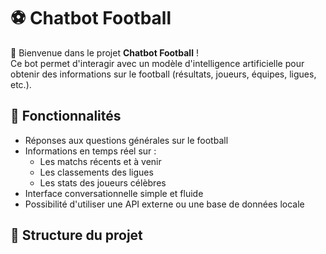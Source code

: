 # ⚽ Chatbot Football

👋 Bienvenue dans le projet **Chatbot Football** !  
Ce bot permet d'interagir avec un modèle d'intelligence artificielle pour obtenir des informations sur le football (résultats, joueurs, équipes, ligues, etc.).

## 🧠 Fonctionnalités

- Réponses aux questions générales sur le football
- Informations en temps réel sur :
  - Les matchs récents et à venir
  - Les classements des ligues
  - Les stats des joueurs célèbres
- Interface conversationnelle simple et fluide
- Possibilité d'utiliser une API externe ou une base de données locale

## 📁 Structure du projet
